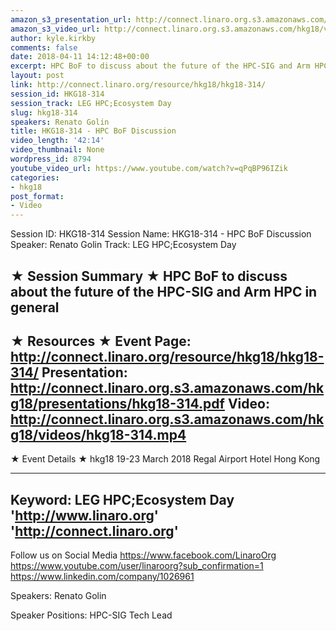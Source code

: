 ```yaml
---
amazon_s3_presentation_url: http://connect.linaro.org.s3.amazonaws.com/hkg18/presentations/hkg18-314.pdf
amazon_s3_video_url: http://connect.linaro.org.s3.amazonaws.com/hkg18/videos/hkg18-314.mp4
author: kyle.kirkby
comments: false
date: 2018-04-11 14:12:48+00:00
excerpt: HPC BoF to discuss about the future of the HPC-SIG and Arm HPC in general
layout: post
link: http://connect.linaro.org/resource/hkg18/hkg18-314/
session_id: HKG18-314
session_track: LEG HPC;Ecosystem Day
slug: hkg18-314
speakers: Renato Golin
title: HKG18-314 - HPC BoF Discussion
video_length: '42:14'
video_thumbnail: None
wordpress_id: 8794
youtube_video_url: https://www.youtube.com/watch?v=qPqBP96IZik
categories:
- hkg18
post_format:
- Video
---
```


Session ID: HKG18-314
Session Name: HKG18-314 - HPC BoF Discussion
Speaker: Renato Golin
Track: LEG HPC;Ecosystem Day


★ Session Summary ★
HPC BoF to discuss about the future of the HPC-SIG and Arm HPC in general
---------------------------------------------------
★ Resources ★
Event Page: http://connect.linaro.org/resource/hkg18/hkg18-314/
Presentation: http://connect.linaro.org.s3.amazonaws.com/hkg18/presentations/hkg18-314.pdf
Video: http://connect.linaro.org.s3.amazonaws.com/hkg18/videos/hkg18-314.mp4
 ---------------------------------------------------
★ Event Details ★
hkg18
19-23 March 2018 
Regal Airport Hotel Hong Kong

---------------------------------------------------
Keyword: LEG HPC;Ecosystem Day
'http://www.linaro.org'
'http://connect.linaro.org'
---------------------------------------------------
Follow us on Social Media
https://www.facebook.com/LinaroOrg
https://www.youtube.com/user/linaroorg?sub_confirmation=1
https://www.linkedin.com/company/1026961

Speakers: Renato Golin

Speaker Positions: HPC-SIG Tech Lead


